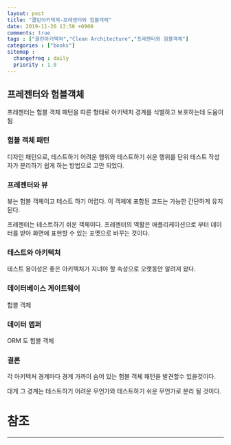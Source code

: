 ```yaml
---
layout: post
title: "클린아키텍쳐-프레젠터와 험블객체"
date: 2019-11-26 13:50 +0900
comments: true
tags : ["클린아키텍쳐","Clean Architecture","프레젠터와 험블객체"]
categories : ["books"]
sitemap :
  changefreq : daily
  priority : 1.0
---
```


## 프레젠터와 험블객체

프레젠터는 험블 객체 패턴을 따른 형태로 아키텍처 경계를 식별하고 보호하는데 도움이 됨

### 험블 객체 패턴

디자인 패턴으로, 테스트하기 어려운 행위와 테스트하기 쉬운 행위를 단위 테스트 작성자가 분리하기 쉽게 하는 방법으로 고안 되었다.

### 프레젠터와 뷰

뷰는 험블 객체이고 테스트 하기 어렵다. 이 객체에 포함된 코드는 가능한 간단하게 유지된다.

프레젠터는 테스트하기 쉬운 객체이다. 프레젠터의 역활은 애플리케이션으로 부터 데이터를 받아 화면에 표현할 수 있는 포멧으로 바꾸는 것이다.

### 테스트와 아키텍쳐

테스트 용이성은 좋은 아키텍처가 지녀야 할 속성으로 오랫동안 알려져 왔다.

### 데이터베이스 게이트웨이

험블 객체

### 데이터 맵퍼

ORM 도 험블 객체


### 결론

각 아키텍처 경계마다 경계 가까이 숨어 있는 험블 객체 패턴을 발견할수 있을것이다.

대게 그 경계는 테스트하기 어려운 무언가와 테스트하기 쉬운 무언가로 분리 될 것이다.




# 참조
-----


